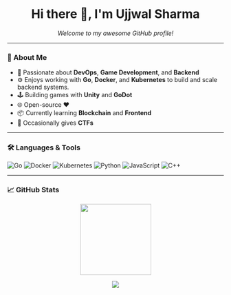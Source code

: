 <h1 align="center">Hi there 👋, I'm Ujjwal Sharma</h1>
<p align="center">
  <em>Welcome to my awesome GitHub profile!</em>
</p>

---

### 🚀 About Me

- 🔐 Passionate about **DevOps**, **Game Development**, and **Backend**
- ⚙️ Enjoys working with **Go**, **Docker**, and **Kubernetes** to build and scale backend systems.
- 🕹️ Building games with **Unity** and **GoDot**
- 🌐 Open-source ❤️
- 📦 Currently learning **Blockchain** and **Frontend**
- 🧠 Occasionally gives **CTFs**

---

### 🛠️ Languages & Tools

![Go](https://img.shields.io/badge/-Go-333?style=flat&logo=go)
![Docker](https://img.shields.io/badge/-Docker-333?style=flat&logo=docker)
![Kubernetes](https://img.shields.io/badge/-Kubernetes-333?style=flat&logo=kubernetes)
![Python](https://img.shields.io/badge/-Python-333?style=flat&logo=python)
![JavaScript](https://img.shields.io/badge/-JavaScript-333?style=flat&logo=javascript)
![C++](https://img.shields.io/badge/-C++-333?style=flat&logo=c%2B%2B)

<!-- Add or remove badges as appropriate -->

---

### 📈 GitHub Stats

<p align="center"> <img src="https://github-readme-stats.vercel.app/api?username=Darkhood148&show_icons=true&theme=tokyonight" height="165"/> </p>
<p align="center"> <img src="https://github-readme-streak-stats.herokuapp.com/?user=Darkhood148&theme=tokyonight" /> </p>

